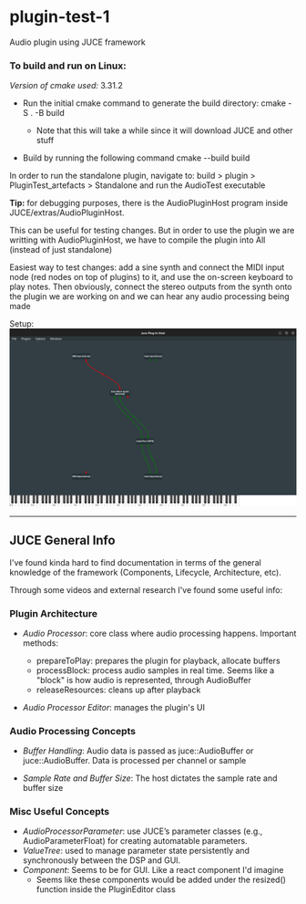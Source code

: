 # plugin-test-1
Audio plugin using JUCE framework


### To build and run on Linux:
*Version of cmake used:* 3.31.2
- Run the initial cmake command to generate the build directory: cmake -S . -B build
    - Note that this will take a while since it will download JUCE and other stuff

- Build by running the following command cmake --build build

In order to run the standalone plugin, navigate to: build > plugin > PluginTest_artefacts > Standalone and run the AudioTest executable


**Tip:** for debugging purposes, there is the AudioPluginHost program inside JUCE/extras/AudioPluginHost.

This can be useful for testing changes. But in order to use the plugin we are writting with AudioPluginHost, we have to compile the plugin into All (instead of just standalone)

Easiest way to test changes: add a sine synth and connect the MIDI input node (red nodes on top of plugins) to it, and use the on-screen keyboard to play notes. Then obviously, connect the stereo outputs from the synth onto the plugin we are working on and we can hear any audio processing being made

Setup:
![alt text](AudioPluginHost-setup.png)

---

## JUCE General Info
I've found kinda hard to find documentation in terms of the general knowledge of the framework (Components, Lifecycle, Architecture, etc).

Through some videos and external research I've found some useful info:

### Plugin Architecture
- *Audio Processor*: core class where audio processing happens. Important methods:
    - prepareToPlay: prepares the plugin for playback, allocate buffers
    - processBlock: process audio samples in real time. Seems like a "block" is how audio is represented, through AudioBuffer<float>
    - releaseResources: cleans up after playback

- *Audio Processor Editor*: manages the plugin's UI


### Audio Processing Concepts
- *Buffer Handling*: Audio data is passed as juce::AudioBuffer<float> or juce::AudioBuffer<double>. Data is processed per channel or sample

- *Sample Rate and Buffer Size*: The host dictates the sample rate and buffer size

### Misc Useful Concepts
- *AudioProcessorParameter*: use JUCE’s parameter classes (e.g., AudioParameterFloat) for creating automatable parameters.
- *ValueTree*: used to manage parameter state persistently and synchronously between the DSP and GUI.
- *Component*: Seems to be for GUI. Like a react component I'd imagine
    - Seems like these components would be added under the resized() function inside the PluginEditor class